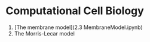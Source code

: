 # Computational Cell Biology

1. [The membrane model](2.3 MembraneModel.ipynb)
2. The Morris-Lecar model
 
